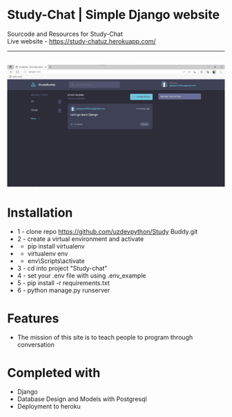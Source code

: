 # Study-Chat | Simple Django website 
Sourcode and Resources for Study-Chat <br>
Live website - https://study-chatuz.herokuapp.com/ <hr><br>
<img src="./docs/image-site.png">


# Installation
* 1 - clone repo https://github.com/uzdevpython/Study Buddy.git
* 2 - create a virtual environment and activate
*  - pip install virtualenv
*  - virtualenv env
*  - env\Scripts\activate
* 3 - cd into project "Study-chat"
* 4 - set your .env file with using .env_example
* 5 - pip install -r requirements.txt
* 6 - python manage.py runserver


# Features
* The mission of this site is to teach people to program through conversation


# Completed with
* Django 
* Database Design and Models with Postgresql
* Deployment to heroku



